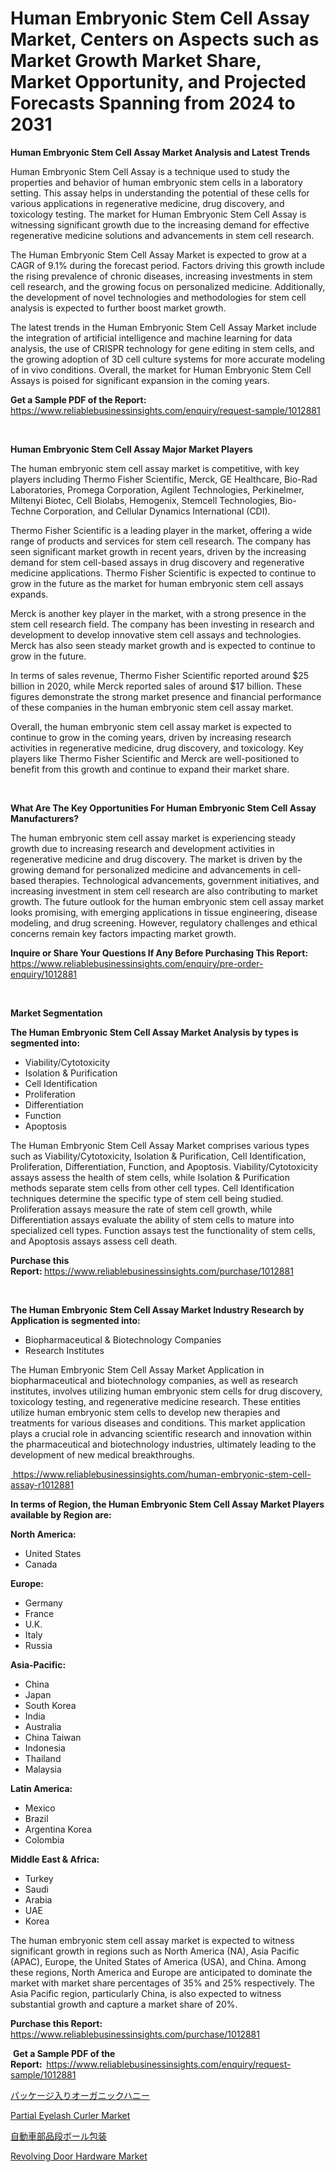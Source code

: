<p><h1>Human Embryonic Stem Cell Assay Market, Centers on Aspects such as Market Growth Market Share, Market Opportunity, and Projected Forecasts Spanning from 2024 to 2031</h1></p><p><strong>Human Embryonic Stem Cell Assay Market Analysis and Latest Trends</strong></p>
<p><p>Human Embryonic Stem Cell Assay is a technique used to study the properties and behavior of human embryonic stem cells in a laboratory setting. This assay helps in understanding the potential of these cells for various applications in regenerative medicine, drug discovery, and toxicology testing. The market for Human Embryonic Stem Cell Assay is witnessing significant growth due to the increasing demand for effective regenerative medicine solutions and advancements in stem cell research.</p><p>The Human Embryonic Stem Cell Assay Market is expected to grow at a CAGR of 9.1% during the forecast period. Factors driving this growth include the rising prevalence of chronic diseases, increasing investments in stem cell research, and the growing focus on personalized medicine. Additionally, the development of novel technologies and methodologies for stem cell analysis is expected to further boost market growth.</p><p>The latest trends in the Human Embryonic Stem Cell Assay Market include the integration of artificial intelligence and machine learning for data analysis, the use of CRISPR technology for gene editing in stem cells, and the growing adoption of 3D cell culture systems for more accurate modeling of in vivo conditions. Overall, the market for Human Embryonic Stem Cell Assays is poised for significant expansion in the coming years.</p></p>
<p><strong>Get a Sample PDF of the Report:&nbsp;</strong> <a href="https://www.reliablebusinessinsights.com/enquiry/request-sample/1012881">https://www.reliablebusinessinsights.com/enquiry/request-sample/1012881</a></p>
<p>&nbsp;</p>
<p><strong>Human Embryonic Stem Cell Assay Major Market Players</strong></p>
<p><p>The human embryonic stem cell assay market is competitive, with key players including Thermo Fisher Scientific, Merck, GE Healthcare, Bio-Rad Laboratories, Promega Corporation, Agilent Technologies, Perkinelmer, Miltenyi Biotec, Cell Biolabs, Hemogenix, Stemcell Technologies, Bio-Techne Corporation, and Cellular Dynamics International (CDI).</p><p>Thermo Fisher Scientific is a leading player in the market, offering a wide range of products and services for stem cell research. The company has seen significant market growth in recent years, driven by the increasing demand for stem cell-based assays in drug discovery and regenerative medicine applications. Thermo Fisher Scientific is expected to continue to grow in the future as the market for human embryonic stem cell assays expands.</p><p>Merck is another key player in the market, with a strong presence in the stem cell research field. The company has been investing in research and development to develop innovative stem cell assays and technologies. Merck has also seen steady market growth and is expected to continue to grow in the future.</p><p>In terms of sales revenue, Thermo Fisher Scientific reported around $25 billion in 2020, while Merck reported sales of around $17 billion. These figures demonstrate the strong market presence and financial performance of these companies in the human embryonic stem cell assay market.</p><p>Overall, the human embryonic stem cell assay market is expected to continue to grow in the coming years, driven by increasing research activities in regenerative medicine, drug discovery, and toxicology. Key players like Thermo Fisher Scientific and Merck are well-positioned to benefit from this growth and continue to expand their market share.</p></p>
<p>&nbsp;</p>
<p><strong>What Are The Key Opportunities For Human Embryonic Stem Cell Assay Manufacturers?</strong></p>
<p><p>The human embryonic stem cell assay market is experiencing steady growth due to increasing research and development activities in regenerative medicine and drug discovery. The market is driven by the growing demand for personalized medicine and advancements in cell-based therapies. Technological advancements, government initiatives, and increasing investment in stem cell research are also contributing to market growth. The future outlook for the human embryonic stem cell assay market looks promising, with emerging applications in tissue engineering, disease modeling, and drug screening. However, regulatory challenges and ethical concerns remain key factors impacting market growth.</p></p>
<p><strong>Inquire or Share Your Questions If Any Before Purchasing This Report:</strong> <a href="https://www.reliablebusinessinsights.com/enquiry/pre-order-enquiry/1012881">https://www.reliablebusinessinsights.com/enquiry/pre-order-enquiry/1012881</a></p>
<p>&nbsp;</p>
<p><strong>Market Segmentation</strong></p>
<p><strong>The Human Embryonic Stem Cell Assay Market Analysis by types is segmented into:</strong></p>
<p><ul><li>Viability/Cytotoxicity</li><li>Isolation & Purification</li><li>Cell Identification</li><li>Proliferation</li><li>Differentiation</li><li>Function</li><li>Apoptosis</li></ul></p>
<p><p>The Human Embryonic Stem Cell Assay Market comprises various types such as Viability/Cytotoxicity, Isolation & Purification, Cell Identification, Proliferation, Differentiation, Function, and Apoptosis. Viability/Cytotoxicity assays assess the health of stem cells, while Isolation & Purification methods separate stem cells from other cell types. Cell Identification techniques determine the specific type of stem cell being studied. Proliferation assays measure the rate of stem cell growth, while Differentiation assays evaluate the ability of stem cells to mature into specialized cell types. Function assays test the functionality of stem cells, and Apoptosis assays assess cell death.</p></p>
<p><strong>Purchase this Report:&nbsp;</strong><a href="https://www.reliablebusinessinsights.com/purchase/1012881">https://www.reliablebusinessinsights.com/purchase/1012881</a></p>
<p>&nbsp;</p>
<p><strong>The Human Embryonic Stem Cell Assay Market Industry Research by Application is segmented into:</strong></p>
<p><ul><li>Biopharmaceutical & Biotechnology Companies</li><li>Research Institutes</li></ul></p>
<p><p>The Human Embryonic Stem Cell Assay Market Application in biopharmaceutical and biotechnology companies, as well as research institutes, involves utilizing human embryonic stem cells for drug discovery, toxicology testing, and regenerative medicine research. These entities utilize human embryonic stem cells to develop new therapies and treatments for various diseases and conditions. This market application plays a crucial role in advancing scientific research and innovation within the pharmaceutical and biotechnology industries, ultimately leading to the development of new medical breakthroughs.</p></p>
<p><a href="https://www.reliablebusinessinsights.com/human-embryonic-stem-cell-assay-r1012881">&nbsp;https://www.reliablebusinessinsights.com/human-embryonic-stem-cell-assay-r1012881</a></p>
<p><strong>In terms of Region, the Human Embryonic Stem Cell Assay Market Players available by Region are:</strong></p>
<p>
    <p> <strong> North America: </strong>
        <ul>
            <li>United States</li>
            <li>Canada</li>
        </ul>
        </p> 
    <p> <strong> Europe: </strong>
        <ul>
            <li>Germany</li>
            <li>France</li>
            <li>U.K.</li>
            <li>Italy</li>
            <li>Russia</li>
        </ul>
        </p> 
    <p> <strong> Asia-Pacific: </strong>
        <ul>
            <li>China</li>
            <li>Japan</li>
            <li>South Korea</li>
            <li>India</li>
            <li>Australia</li>
            <li>China Taiwan</li>
            <li>Indonesia</li>
            <li>Thailand</li>
            <li>Malaysia</li>
        </ul>
        </p> 
    <p> <strong> Latin America: </strong>
        <ul>
            <li>Mexico</li>
            <li>Brazil</li>
            <li>Argentina Korea</li>
            <li>Colombia</li>
        </ul>
        </p> 
    <p> <strong> Middle East & Africa: </strong>
        <ul>
            <li>Turkey</li>
            <li>Saudi</li>
            <li>Arabia</li>
            <li>UAE</li>
            <li>Korea</li>
        </ul>
    </p>
    </p>
<p><p>The human embryonic stem cell assay market is expected to witness significant growth in regions such as North America (NA), Asia Pacific (APAC), Europe, the United States of America (USA), and China. Among these regions, North America and Europe are anticipated to dominate the market with market share percentages of 35% and 25% respectively. The Asia Pacific region, particularly China, is also expected to witness substantial growth and capture a market share of 20%.</p></p>
<p><strong>Purchase this Report: </strong><a href="https://www.reliablebusinessinsights.com/purchase/1012881">https://www.reliablebusinessinsights.com/purchase/1012881</a></p>
<p>&nbsp;<strong>Get a Sample PDF of the Report:&nbsp;&nbsp;</strong><a href="https://www.reliablebusinessinsights.com/enquiry/request-sample/1012881">https://www.reliablebusinessinsights.com/enquiry/request-sample/1012881</a></p>
<p><strong></strong></p>
<p><p><a href="https://github.com/mm14022023/Market-Research-Report-List-2/blob/main/1764920176805.md">パッケージ入りオーガニックハニー</a></p><p><a href="https://github.com/yoshih12/Market-Research-Report-List-4/blob/main/partial-eyelash-curler-market.md">Partial Eyelash Curler Market</a></p><p><a href="https://github.com/NikitaBruen/Market-Research-Report-List-1/blob/main/6135453176806.md">自動車部品段ボール包装</a></p><p><a href="https://github.com/jerrycopelandthomaswsqd8q/Market-Research-Report-List-3/blob/main/revolving-door-hardware-market.md">Revolving Door Hardware Market</a></p></p>